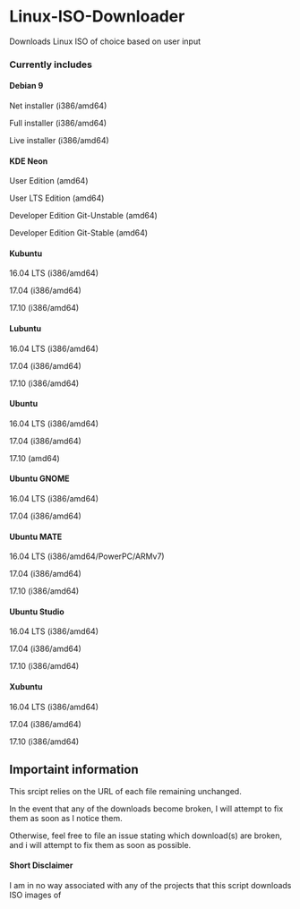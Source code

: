 # Linux-ISO-Downloader
Downloads Linux ISO of choice based on user input


### Currently includes


#### Debian 9
Net installer (i386/amd64)

Full installer (i386/amd64)

Live installer (i386/amd64)

#### KDE Neon
User Edition (amd64)

User LTS Edition (amd64)

Developer Edition Git-Unstable (amd64)

Developer Edition Git-Stable (amd64)

#### Kubuntu
16.04 LTS (i386/amd64)

17.04 (i386/amd64)

17.10 (i386/amd64)

#### Lubuntu
16.04 LTS (i386/amd64)

17.04 (i386/amd64)

17.10 (i386/amd64)

#### Ubuntu
16.04 LTS (i386/amd64)

17.04 (i386/amd64)

17.10 (amd64)

#### Ubuntu GNOME
16.04 LTS (i386/amd64)

17.04 (i386/amd64)

#### Ubuntu MATE
16.04 LTS (i386/amd64/PowerPC/ARMv7)

17.04 (i386/amd64)

17.10 (i386/amd64)

#### Ubuntu Studio
16.04 LTS (i386/amd64)

17.04 (i386/amd64)

17.10 (i386/amd64)

#### Xubuntu
16.04 LTS (i386/amd64)

17.04 (i386/amd64)

17.10 (i386/amd64)



## Importaint information


This srcipt relies on the URL of each file remaining unchanged.

In the event that any of the downloads become broken, I will attempt to fix them as soon as I notice them.

Otherwise, feel free to file an issue stating which download(s) are broken, and i will attempt to fix them as soon as possible.



#### Short Disclaimer


I am in no way associated with any of the projects that this script downloads ISO images of

